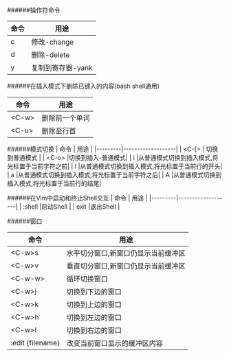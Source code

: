 ######操作符命令

|命令|    用途   |
|----|-----------|
| c  |修改-change|
| d  |删除-delete|
| y  |复制到寄存器-yank|

######在插入模式下删除已键入的内容(bash shell通用)

| 命令|用途|
|-----|----|
|\<C-w\>|删除前一个单词|
|\<C-u\>|删除至行首|

######模式切换
|   命令  |        用途       |
|---------|-------------------|
| \<C-[\> |  切换到普通模式   |
| \<C-o\> |切换到插入-普通模式|
|    i    |从普通模式切换到插入模式,将光标置于当前字符之前|
|    I    |从普通模式切换到插入模式,将光标置于当前行的开头|
|    a    |从普通模式切换到插入模式,将光标置于当前字符之后|
|    A    |从普通模式切换到插入模式,将光标置于当前行的结尾|

######在Vim中启动和终止Shell交互
|   命令  |        用途       |
|---------|-------------------|
|  :shell |启动Shell          |
|   exit  |退出Shell          |

######窗口

| 命令|用途|
|-----|----|
|\<C-w\>s|水平切分窗口,新窗口仍显示当前缓冲区|
|\<C-w\>v|垂直切分窗口,新窗口仍显示当前缓冲区|
|\<C-w-w\>|循环切换窗口|
|\<C-w\>j|切换到下边的窗口|
|\<C-w\>k|切换到上边的窗口|
|\<C-w\>h|切换到左边的窗口|
|\<C-w\>l|切换到右边的窗口|
|:edit {filename}|改变当前窗口显示的缓冲区内容|

